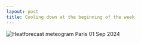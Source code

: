 ```yaml
---
layout: post
title: Cooling down at the beginning of the week
---
```


![Heatforecast meteogram Paris 01 Sep 2024](https://heatforecast.github.io/images/paris_2024090100.png)